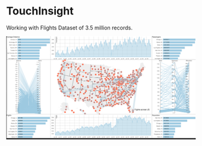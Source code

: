 # TouchInsight

Working with Flights Dataset of 3.5 million records.

<a href="tinyurl.com/tinsight1" target="_blank"><img src="https://raw.githubusercontent.com/karthikbadam/TouchInsight/master/public/images/touchinsight.png"></a>




